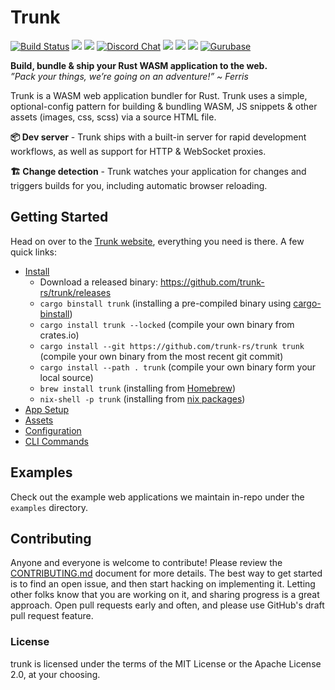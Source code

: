 # Trunk

[![Build Status](https://github.com/trunk-rs/trunk/actions/workflows/ci.yaml/badge.svg)](https://github.com/trunk-rs/trunk/actions)
[![](https://img.shields.io/crates/v/trunk.svg?color=brightgreen&style=flat-square)](https://crates.io/crates/trunk)
![](https://img.shields.io/badge/license-MIT%2FApache--2.0-blue?style=flat-square)
[![Discord Chat](https://img.shields.io/discord/793890238267260958?logo=discord&style=flat-square)](https://discord.gg/JEPdBujTDr)
[![](https://img.shields.io/crates/d/trunk?label=downloads%20%28crates.io%29&style=flat-square)](https://crates.io/crates/trunk)
[![](https://img.shields.io/github/downloads/trunk-rs/trunk/total?label=downloads%20%28GH%29&style=flat-square)](https://github.com/trunk-rs/trunk/releases)
![](https://img.shields.io/homebrew/installs/dy/trunk?color=brightgreen&label=downloads%20%28brew%29&style=flat-square)
[![Gurubase](https://img.shields.io/badge/Gurubase-Ask%20Trunk%20Guru-006BFF?style=flat-square)](https://gurubase.io/g/trunk)

**Build, bundle & ship your Rust WASM application to the web.**
<br/>
*”Pack your things, we’re going on an adventure!” ~ Ferris*

Trunk is a WASM web application bundler for Rust. Trunk uses a simple, optional-config pattern for building & bundling WASM, JS snippets & other assets (images, css, scss) via a source HTML file.

**📦 Dev server** - Trunk ships with a built-in server for rapid development workflows, as well as support for HTTP & WebSocket proxies.

**🏗 Change detection** - Trunk watches your application for changes and triggers builds for you, including automatic browser reloading.

## Getting Started

Head on over to the [Trunk website](https://trunkrs.dev), everything you need is there. A few quick links:

- [Install](https://trunkrs.dev/#install)
  - Download a released binary: https://github.com/trunk-rs/trunk/releases
  - `cargo binstall trunk` (installing a pre-compiled binary using [cargo-binstall](https://github.com/cargo-bins/cargo-binstall))
  - `cargo install trunk --locked` (compile your own binary from crates.io)
  - `cargo install --git https://github.com/trunk-rs/trunk trunk` (compile your own binary from the most recent git commit)
  - `cargo install --path . trunk` (compile your own binary form your local source)
  - `brew install trunk` (installing from [Homebrew](https://brew.sh/))
  - `nix-shell -p trunk` (installing from [nix packages](https://nixos.org/))
- [App Setup](https://trunkrs.dev//#app-setup)
- [Assets](https://trunkrs.dev/assets/)
- [Configuration](https://trunkrs.dev/configuration/)
- [CLI Commands](https://trunkrs.dev/commands/)

## Examples

Check out the example web applications we maintain in-repo under the `examples` directory.

## Contributing

Anyone and everyone is welcome to contribute! Please review the [CONTRIBUTING.md](./CONTRIBUTING.md) document for more details. The best way to get started is to find an open issue, and then start hacking on implementing it. Letting other folks know that you are working on it, and sharing progress is a great approach. Open pull requests early and often, and please use GitHub's draft pull request feature.

### License

trunk is licensed under the terms of the MIT License or the Apache License 2.0, at your choosing.
